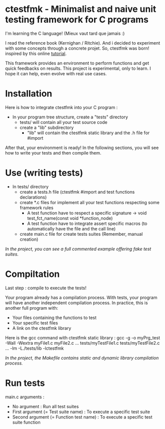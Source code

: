 # ctestfmk - Minimalist and naive unit testing framework for C programs

I'm learning the C language! (Mieux vaut tard que jamais :)

I read the reference book (Kernighan / Ritchie). And i decided to experiment with some concepts through a concrete projet.
So, ctestfmk was born! inspired by this online [tutorial](https://koor.fr/C/Tutorial/FunctionPointers.wp).

This framework provides an environment to perform functions and get quick feedbacks on results.
This project is experimental, only to learn. I hope it can help, even evolve with real use cases.

# Installation

Here is how to integrate ctestfmk into your C program :
* In your program tree structure, create a "tests" directory
    * tests/ will contain all your test source code
    * create a "lib" subdirectory
        * "lib" will contain the ctestfmk static library and the .h file for #import

After that, your environment is ready!
In the following sections, you will see how to write your tests and then compile them.

# Use (writing tests)

* In tests/ directory
    * create a tests.h file (ctestfmk #import and test functions declarations)
    * create *.c files for implement all your test functions respecting some framework rules
        * A test function have to respect a specific signature -> void test_fct_name(const void *function_node)
        * A test function have to integrate assert specific macros (to automatically have the file and the call line)
    * create main.c file for create tests suites (Remember, manual creation)

*In the project, you can see a full commented example offering fake test suites.*

# Compiltation

Last step : compile to execute the tests!

Your program already has a compilation process. With tests, your program will have another independent compilation process.
In practice, this is another full program with:
* Your files containing the functions to test
* Your specific test files
* A link on the ctestfmk library

Here is the gcc command with ctestfmk static library :
gcc -g -o myPrg_test -Wall -Wextra myFile1.c myFile2.c ... tests/myTestFile1.c tests/myTestFile2.c ... -lm -L./tests/lib -lctestfmk

*In the project, the Makefile contains static and dynamic library compilation process.*

# Run tests

main.c arguments :
* No argument : Run all test suites
* First argument (= Test suite name) : To execute a specific test suite
* Second argument (= Function test name) : To execute a specific test suite function

